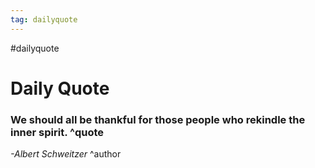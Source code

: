 ```yaml
---
tag: dailyquote
---
```


#dailyquote

# Daily Quote

### We should all be thankful for those people who rekindle the inner spirit. ^quote
*-Albert Schweitzer* ^author
